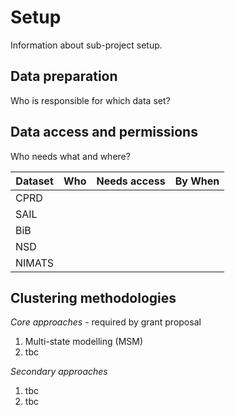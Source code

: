 # Setup

Information about sub-project setup.

## Data preparation

Who is responsible for which data set?

## Data access and permissions

Who needs what and where?

| Dataset | Who | Needs access | By When |
| ------- | --- | ------------ | ------- |
| CPRD | | | |
| SAIL | | | |
| BiB | | | |
| NSD | | | |
| NIMATS | | | |

## Clustering methodologies

*Core approaches* - required by grant proposal

1. Multi-state modelling (MSM) 
2. tbc

*Secondary approaches*

1. tbc
2. tbc
